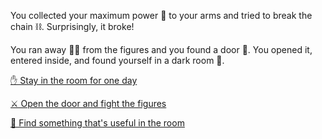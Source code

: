 You collected your maximum power 💪 to your arms and tried to break the chain ⛓️. Surprisingly, it broke!

You ran away 🏃‍♂️ from the figures and you found a door 🚪. You opened it, entered inside, and found yourself in a dark room 👀.

[✋ Stay in the room for one day](../2/2-A.md)

[⚔️ Open the door and fight the figures](1-CB.md)

[🧰 Find something that's useful in the room](../2/2.md)